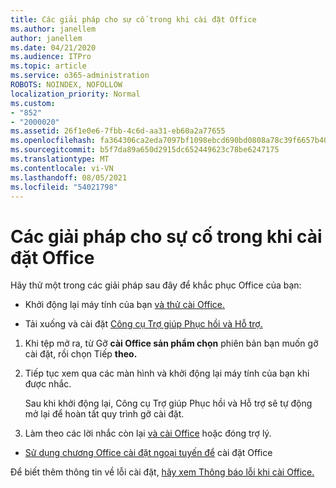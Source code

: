 ```yaml
---
title: Các giải pháp cho sự cố trong khi cài đặt Office
ms.author: janellem
author: janellem
ms.date: 04/21/2020
ms.audience: ITPro
ms.topic: article
ms.service: o365-administration
ROBOTS: NOINDEX, NOFOLLOW
localization_priority: Normal
ms.custom:
- "852"
- "2000020"
ms.assetid: 26f1e0e6-7fbb-4c6d-aa31-eb60a2a77655
ms.openlocfilehash: fa364306ca2eda7097bf1098ebcd690bd0808a78c39f6657b4049b8e85897dac
ms.sourcegitcommit: b5f7da89a650d2915dc652449623c78be6247175
ms.translationtype: MT
ms.contentlocale: vi-VN
ms.lasthandoff: 08/05/2021
ms.locfileid: "54021798"
---
```

# <a name="solutions-for-issues-while-installing-office"></a>Các giải pháp cho sự cố trong khi cài đặt Office

Hãy thử một trong các giải pháp sau đây để khắc phục Office của bạn:
  
- Khởi động lại máy tính của bạn [và thử cài Office.](https://portal.office.com/OLS/MySoftware.aspx)

- Tải xuống và cài đặt [Công cụ Trợ giúp Phục hồi và Hỗ trợ.](https://aka.ms/SARA-OfficeUninstall-Alchemy)

1. Khi tệp mở ra, từ Gỡ **cài Office sản phẩm chọn** phiên bản bạn muốn gỡ cài đặt, rồi chọn Tiếp **theo.**

2. Tiếp tục xem qua các màn hình và khởi động lại máy tính của bạn khi được nhắc.

    Sau khi khởi động lại, Công cụ Trợ giúp Phục hồi và Hỗ trợ sẽ tự động mở lại để hoàn tất quy trình gỡ cài đặt.

3. Làm theo các lời nhắc còn lại [và cài Office](https://portal.office.com/OLS/MySoftware.aspx) hoặc đóng trợ lý.

- [Sử dụng chương Office cài đặt ngoại tuyến để](https://support.office.com/article/f0a85fe7-118f-41cb-a791-d59cef96ad1c?wt.mc_id=Alchemy_ClientDIA) cài đặt Office

Để biết thêm thông tin về lỗi cài đặt, [hãy xem Thông báo lỗi khi cài Office.](https://support.office.com/article/35ff2def-e0b2-4dac-9784-4cf212c1f6c2#BKMK_ErrorMessages)
  